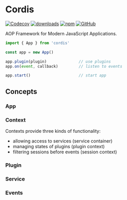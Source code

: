 # Cordis

[![Codecov](https://img.shields.io/codecov/c/github/shigma/cordis?style=flat-square)](https://codecov.io/gh/shigma/cordis)
[![downloads](https://img.shields.io/npm/dm/cordis?style=flat-square)](https://www.npmjs.com/package/cordis)
[![npm](https://img.shields.io/npm/v/cordis?style=flat-square)](https://www.npmjs.com/package/cordis)
[![GitHub](https://img.shields.io/github/license/shigma/cordis?style=flat-square)](https://github.com/shigma/cordis/blob/master/LICENSE)

AOP Framework for Modern JavaScript Applications.

```ts
import { App } from 'cordis'

const app = new App()

app.plugin(plugin)              // use plugins
app.on(event, callback)         // listen to events

app.start()                     // start app
```

## Concepts

### App

### Context

Contexts provide three kinds of functionality:

- allowing access to services (service container)
- managing states of plugins (plugin context)
- filtering sessions before events (session context)

### Plugin

### Service

### Events
